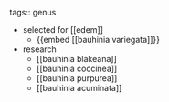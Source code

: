 tags:: genus

- selected for [[edem]]
	- {{embed [[bauhinia variegata]]}}
- research
	- [[bauhinia blakeana]]
	- [[bauhinia coccinea]]
	- [[bauhinia purpurea]]
	- [[bauhinia acuminata]]